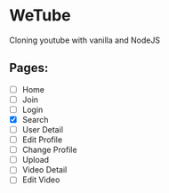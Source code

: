 # WeTube

Cloning youtube with vanilla and NodeJS

## Pages:

- [ ] Home
- [ ] Join
- [ ] Login
- [x] Search
- [ ] User Detail
- [ ] Edit Profile
- [ ] Change Profile
- [ ] Upload
- [ ] Video Detail
- [ ] Edit Video
